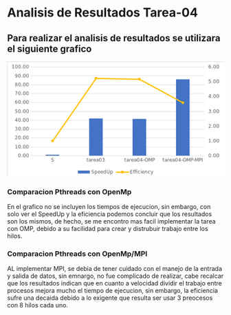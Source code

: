 # Analisis de Resultados Tarea-04

## Para realizar el analisis de resultados se utilizara el siguiente grafico

![image info](images/grafico_de_omp_mpi.png)

### Comparacion Pthreads con OpenMp

En el grafico no se incluyen los tiempos de ejecucion, sin embargo, con solo ver el SpeedUp y la eficiencia podemos concluir que los resultados son los mismos, de hecho, se me encontro mas facil implementar la tarea con OMP, debido a su facilidad para crear y distrubuir trabajo entre los hilos.

### Comparacion Pthreads con OpenMp/MPI

AL implementar MPI, se debia de tener cuidado con el manejo de la entrada y salida de datos, sin emnargo, no fue complicado de realizar, cabe recalcar que los resultados indican que en cuanto a velocidad dividir el trabajo entre procesos mejora mucho el tiempo de ejecucion, sin embargo, la eficiencia sufre una decaida debido a lo exigente que resulta ser usar 3 preocesos con 8 hilos cada uno.